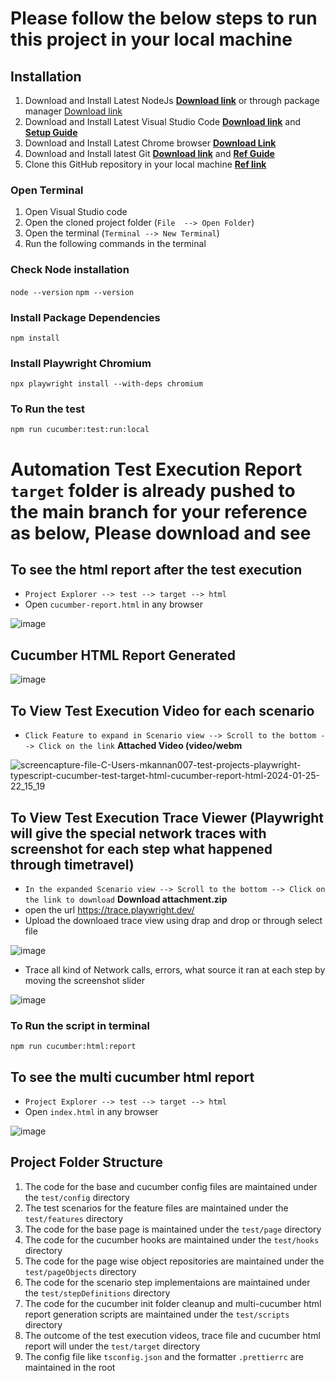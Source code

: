 # Please follow the below steps to run this project in your local machine

## Installation 
1. Download and Install Latest NodeJs **[Download link](https://nodejs.org/en)** or through package manager [Download link](https://nodejs.org/en/download/package-manager)
2. Download and Install Latest Visual Studio Code **[Download link](https://code.visualstudio.com/)** and **[Setup Guide](https://code.visualstudio.com/docs/setup/setup-overview)**
3. Download and Install Latest Chrome browser **[Download Link](https://www.google.com/intl/en_uk/chrome/dr/download/)**
4. Download and Install latest Git **[Download link](https://git-scm.com/downloads)** and **[Ref Guide](https://git-scm.com/docs)**
5. Clone this GitHub repository in your local machine **[Ref link](https://docs.github.com/en/repositories/creating-and-managing-repositories/cloning-a-repository)**
   
### Open Terminal 
1. Open Visual Studio code
2. Open the cloned project folder (`File  --> Open Folder`)
3. Open the terminal (`Terminal --> New Terminal`)
4. Run the following commands in the terminal

### Check Node installation
`node --version` 
`npm --version`

### Install Package Dependencies
`npm install`

### Install Playwright Chromium
`npx playwright install --with-deps chromium`

### To Run the test
`npm run cucumber:test:run:local`

# Automation Test Execution Report `target` folder is already pushed to the main branch for your reference as below, Please download and see
## To see the html report after the test execution

- `Project Explorer --> test --> target --> html`
- Open `cucumber-report.html` in any browser

![image](https://github.com/mkannan007/playwright-typescript-cucumber/assets/37662555/c79322ff-1d0a-4f2f-a99f-b727215617bd)

## Cucumber HTML Report Generated

![image](https://github.com/mkannan007/playwright-typescript-cucumber/assets/37662555/7e270d37-a8ea-4f74-b8a2-e1eff6f0e5a3)

## To View Test Execution Video for each scenario

- `Click Feature to expand in Scenario view --> Scroll to the bottom --> Click on the link` **Attached Video (video/webm**

![screencapture-file-C-Users-mkannan007-test-projects-playwright-typescript-cucumber-test-target-html-cucumber-report-html-2024-01-25-22_15_19](https://github.com/mkannan007/playwright-typescript-cucumber/assets/37662555/4659a37a-0c46-4dda-9eb0-2fffa2d7d16f)

## To View Test Execution Trace Viewer (Playwright will give the special network traces with screenshot for each step what happened through timetravel)

- `In the expanded Scenario view --> Scroll to the bottom --> Click on the link to download` **Download attachment.zip**
- open the url https://trace.playwright.dev/
- Upload the downloaed trace view using drap and drop or through select file

![image](https://github.com/mkannan007/playwright-typescript-cucumber/assets/37662555/34bde706-d2e0-48ad-80d9-e7827badf775)

- Trace all kind of Network calls, errors, what source it ran at each step by moving the screenshot slider
  
![image](https://github.com/mkannan007/playwright-typescript-cucumber/assets/37662555/ec49b575-d25c-4fa8-8f23-dcab8cab09e2)


### To Run the script in terminal
`npm run cucumber:html:report`

## To see the multi cucumber html report
- `Project Explorer --> test --> target --> html`
- Open `index.html` in any browser

![image](https://github.com/mkannan007/playwright-typescript-cucumber/assets/37662555/be037619-c0c0-48f9-9cbf-ffc646ee181e)

## Project Folder Structure

1. The code for the base and cucumber config files are maintained under the `test/config` directory
2. The test scenarios for the feature files are maintained under the `test/features` directory
3. The code for the base page is maintained under the `test/page` directory
4. The code for the cucumber hooks are maintained under the `test/hooks` directory
5. The code for the page wise object repositories are maintained under the `test/pageObjects` directory
6. The code for the scenario step implementaions are maintained under the `test/stepDefinitions` directory
7. The code for the cucumber init folder cleanup and multi-cucumber html report generation scripts are maintained under the `test/scripts` directory
8. The outcome of the test execution videos, trace file and cucumber html report will under the `test/target` directory
9. The config file like `tsconfig.json` and the formatter `.prettierrc` are maintained in the root
